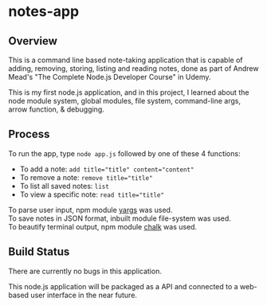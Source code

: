# notes-app

## Overview
This is a command line based note-taking application that is capable of adding, removing, storing, listing and reading notes, done as part of Andrew Mead's "The Complete Node.js Developer Course" in Udemy.

This is my first node.js application, and in this project, I learned about the node module system, global modules, file system, command-line args, arrow function, & debugging.

## Process
To run the app, type `node app.js` followed by one of these 4 functions:
  - To add a note: `add title="title" content="content"`
  - To remove a note: `remove title="title"`
  - To list all saved notes: `list`
  - To view a specific note: `read title="title"`

To parse user input, npm module [yargs](https://www.npmjs.com/package/yargs) was used.  
To save notes in JSON format, inbuilt module file-system was used.  
To beautify terminal output, npm module [chalk](https://www.npmjs.com/package/chalk) was used.

## Build Status
There are currently no bugs in this application.

This node.js application will be packaged as a API and connected to a web-based user interface in the near future.




